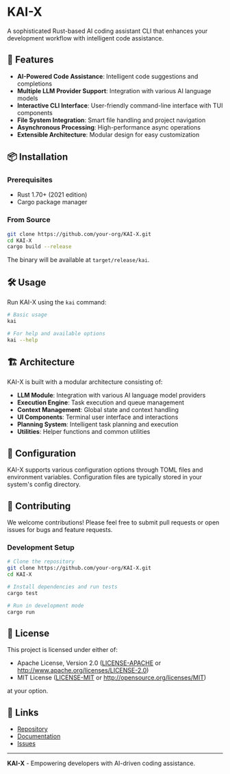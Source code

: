 # KAI-X

A sophisticated Rust-based AI coding assistant CLI that enhances your development workflow with intelligent code assistance.

## 🚀 Features

- **AI-Powered Code Assistance**: Intelligent code suggestions and completions
- **Multiple LLM Provider Support**: Integration with various AI language models
- **Interactive CLI Interface**: User-friendly command-line interface with TUI components
- **File System Integration**: Smart file handling and project navigation
- **Asynchronous Processing**: High-performance async operations
- **Extensible Architecture**: Modular design for easy customization

## 📦 Installation

### Prerequisites

- Rust 1.70+ (2021 edition)
- Cargo package manager

### From Source

```bash
git clone https://github.com/your-org/KAI-X.git
cd KAI-X
cargo build --release
```

The binary will be available at `target/release/kai`.

## 🛠️ Usage

Run KAI-X using the `kai` command:

```bash
# Basic usage
kai

# For help and available options
kai --help
```

## 🏗️ Architecture

KAI-X is built with a modular architecture consisting of:

- **LLM Module**: Integration with various AI language model providers
- **Execution Engine**: Task execution and queue management
- **Context Management**: Global state and context handling
- **UI Components**: Terminal user interface and interactions
- **Planning System**: Intelligent task planning and execution
- **Utilities**: Helper functions and common utilities

## 🔧 Configuration

KAI-X supports various configuration options through TOML files and environment variables. Configuration files are typically stored in your system's config directory.

## 🤝 Contributing

We welcome contributions! Please feel free to submit pull requests or open issues for bugs and feature requests.

### Development Setup

```bash
# Clone the repository
git clone https://github.com/your-org/KAI-X.git
cd KAI-X

# Install dependencies and run tests
cargo test

# Run in development mode
cargo run
```

## 📄 License

This project is licensed under either of:

- Apache License, Version 2.0 ([LICENSE-APACHE](LICENSE-APACHE) or http://www.apache.org/licenses/LICENSE-2.0)
- MIT License ([LICENSE-MIT](LICENSE-MIT) or http://opensource.org/licenses/MIT)

at your option.

## 🔗 Links

- [Repository](https://github.com/your-org/KAI-X)
- [Documentation](docs/)
- [Issues](https://github.com/your-org/KAI-X/issues)

---

**KAI-X** - Empowering developers with AI-driven coding assistance.